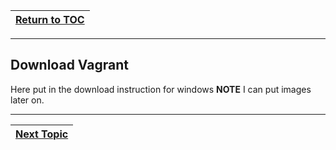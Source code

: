 |[Return to TOC](00-Table-of-Contents.md)|
|---|

---

## Download Vagrant

Here put in the download instruction for windows **NOTE** I can put images later on.

---

|[Next Topic](04_windows_vagrant.md)|
|---|
